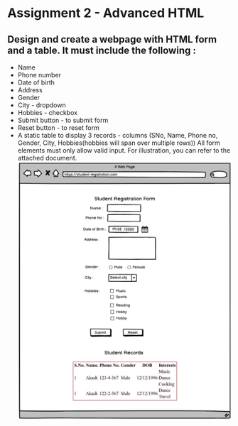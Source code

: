 # Assignment 2 - Advanced HTML
## Design and create a webpage with HTML form and a table. It must include the following :
- Name
- Phone number
- Date of birth
- Address
- Gender 
- City - dropdown
- Hobbies - checkbox
- Submit button  - to submit form
- Reset button - to reset form
- A static table to display 3 records - columns (SNo, Name, Phone no, Gender, City, Hobbies(hobbies will span over multiple rows))
All form elements must only allow valid input.
For illustration, you can refer to the attached document.
![](sample_layout.png)
